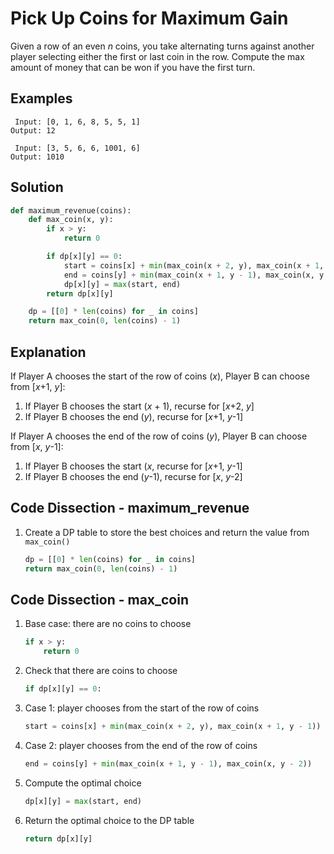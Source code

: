 # Pick Up Coins for Maximum Gain
Given a row of an even _n_ coins, you take alternating turns against another player selecting either the first or last coin in the row. Compute the max amount of money that can be won if you have the first turn.

## Examples
```
 Input: [0, 1, 6, 8, 5, 5, 1]
Output: 12

 Input: [3, 5, 6, 6, 1001, 6]
Output: 1010
```

## Solution
```python
def maximum_revenue(coins):
    def max_coin(x, y):
        if x > y:
            return 0

        if dp[x][y] == 0:
            start = coins[x] + min(max_coin(x + 2, y), max_coin(x + 1, y - 1))
            end = coins[y] + min(max_coin(x + 1, y - 1), max_coin(x, y - 2))
            dp[x][y] = max(start, end)
        return dp[x][y]

    dp = [[0] * len(coins) for _ in coins]
    return max_coin(0, len(coins) - 1)
```

## Explanation
If Player A chooses the start of the row of coins (_x_), Player B can choose from [_x_+1, _y_]:
1. If Player B chooses the start (_x_ + 1), recurse for [_x_+2, _y_]
2. If Player B chooses the end (_y_), recurse for [_x_+1, _y_-1]

If Player A chooses the end of the row of coins (_y_), Player B can choose from [_x_, _y_-1]:
1. If Player B chooses the start (_x_, recurse for [_x_+1, _y_-1]
2. If Player B chooses the end (_y_-1), recurse for [_x_, _y_-2]

## Code Dissection - maximum_revenue
1. Create a DP table to store the best choices and return the value from `max_coin()`
    ```python
    dp = [[0] * len(coins) for _ in coins]
    return max_coin(0, len(coins) - 1)
    ```

## Code Dissection - max_coin
1. Base case: there are no coins to choose
    ```python
    if x > y:
        return 0
    ```
2. Check that there are coins to choose
    ```python
    if dp[x][y] == 0:
    ```
3. Case 1: player chooses from the start of the row of coins
    ```python
    start = coins[x] + min(max_coin(x + 2, y), max_coin(x + 1, y - 1))
    ```
4. Case 2: player chooses from the end of the row of coins
    ```python
    end = coins[y] + min(max_coin(x + 1, y - 1), max_coin(x, y - 2))
    ```
5. Compute the optimal choice
    ```python
    dp[x][y] = max(start, end)
    ```
6. Return the optimal choice to the DP table
    ```python
    return dp[x][y]
    ```